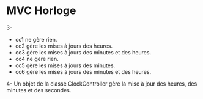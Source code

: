 # MVC Horloge

3-  

- cc1 ne gère rien.  
- cc2 gère les mises à jours des heures.
- cc3 gère les mises à jours des minutes et des heures.
- cc4 ne gère rien.
- cc5 gère les mises à jours des minutes.
- cc6 gère les mises à jours des minutes et des heures.

4- Un objet de la classe ClockController gère la mise à jour des heures, des minutes et des secondes.  
